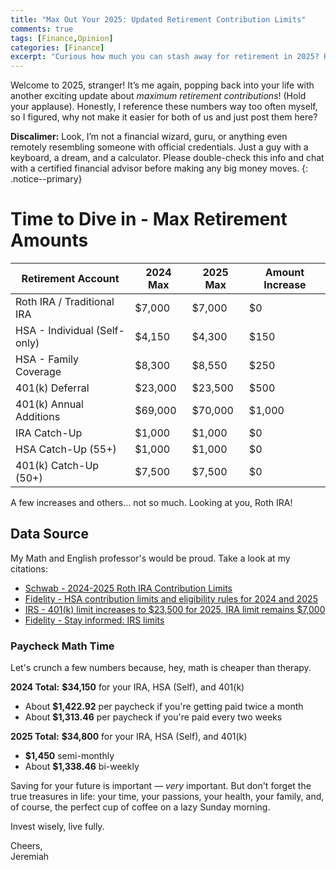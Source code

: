 ```yaml
---
title: "Max Out Your 2025: Updated Retirement Contribution Limits"
comments: true
tags: [Finance,Opinion]
categories: [Finance]
excerpt: "Curious how much you can stash away for retirement in 2025? Here's a quick, friendly breakdown of the new max contribution limits."
---
```

Welcome to 2025, stranger! It’s me again, popping back into your life with another exciting update about *maximum retirement contributions*! (Hold your applause). 
Honestly, I reference these numbers way too often myself, so I figured, why not make it easier for both of us and just post them here?


**Discalimer:** Look, I’m not a financial wizard, guru, or anything even remotely resembling someone with official credentials. Just a guy with a keyboard, a dream, and a calculator. Please double-check this info and chat with a certified financial advisor before making any big money moves.
{: .notice--primary}  

# Time to Dive in - Max Retirement Amounts

| Retirement Account            | 2024 Max | 2025 Max | Amount Increase |  
| ----------------------------- | -------- | -------- | --------------- |  
| Roth IRA / Traditional IRA    | $7,000   | $7,000   | $0              |  
| HSA - Individual (Self-only)  | $4,150   | $4,300   | $150            |  
| HSA - Family Coverage         | $8,300   | $8,550   | $250            |  
| 401(k) Deferral               | $23,000  | $23,500  | $500            | 
| 401(k) Annual Additions       | $69,000  | $70,000  | $1,000          |
| IRA Catch-Up                  | $1,000   | $1,000   | $0              |
| HSA Catch-Up (55+)            | $1,000   | $1,000   | $0              | 
| 401(k) Catch-Up (50+)         | $7,500   | $7,500   | $0              |

A few increases and others... not so much. Looking at you, Roth IRA!

## Data Source
My Math and English professor's would be proud. Take a look at my citations:   

* [Schwab - 2024-2025 Roth IRA Contribution Limits](https://www.schwab.com/ira/roth-ira/contribution-limits)
* [Fidelity - HSA contribution limits and eligibility rules for 2024 and 2025](https://www.fidelity.com/learning-center/smart-money/hsa-contribution-limits)  
* [IRS - 401(k) limit increases to \$23,500 for 2025, IRA limit remains \$7,000](https://www.irs.gov/newsroom/401k-limit-increases-to-23500-for-2025-ira-limit-remains-7000)
* [Fidelity - Stay informed: IRS limits](https://nb.fidelity.com/public/nb/default/resourceslibrary/articles/irslimits)  

### Paycheck Math Time
Let's crunch a few numbers because, hey, math is cheaper than therapy.

**2024 Total:** **\$34,150** for your IRA, HSA (Self), and 401(k)
 * About **\$1,422.92** per paycheck if you're getting paid twice a month 
 * About **\$1,313.46** per paycheck if you're paid every two weeks

**2025 Total:** **\$34,800** for your IRA, HSA (Self), and 401(k)
 * **\$1,450** semi-monthly 
 * About **\$1,338.46** bi-weekly

Saving for your future is important — *very* important. 
But don't forget the true treasures in life: your time, your passions, your health, your family, and, of course, the perfect cup of coffee on a lazy Sunday morning.  

Invest wisely, live fully.  

Cheers,  
Jeremiah  